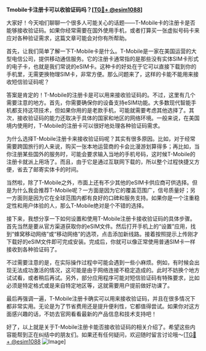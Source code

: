 **Tmobile卡注册卡可以收验证码吗？[[TG💪+ @esim1088](https://t.me/s/esim1088)]**

大家好！今天咱们聊聊一个很多人可能关心的话题——T-Mobile卡的注册卡是否能够接收验证码。如果你经常需要在国外使用手机，或者打算买一张虚拟号码卡来应对各种验证需求，这篇文章可能会对你有所帮助。

首先，让我们简单了解一下T-Mobile卡是什么。T-Mobile是一家在美国运营的大型电信公司，提供移动通信服务。它的注册卡通常指的是那些没有实体SIM卡形式的电子卡，也就是我们常说的eSIM卡。这种卡的好处在于它可以直接下载到你的手机里，无需更换物理SIM卡，非常方便。那么问题来了，这样的卡能不能用来接收短信验证码呢？

答案是肯定的！T-Mobile的注册卡是可以用来接收验证码的。不过，这里有几个需要注意的地方。首先，你需要确保你的设备支持eSIM功能。大多数现代智能手机都支持这项技术，但如果你用的是老款手机，可能就需要考虑其他选择了。其次，接收验证码的能力还取决于具体的国家和地区的网络环境。一般来说，在美国境内使用时，T-Mobile的注册卡可以很好地处理各种验证码需求。

为什么选择T-Mobile注册卡来接收验证码呢？其实有很多原因。比如，对于经常需要跨国旅行的人来说，购买一张本地运营商的卡会比漫游划算得多；再比如，当你注册某些国外的服务时，可能会要求输入当地的手机号码，这时候T-Mobile的注册卡就派上用场了。而且，由于它是通过互联网下载的，所以整个过程快捷又方便，省去了邮寄实体卡的时间。

当然啦，除了T-Mobile之外，市面上还有不少其他的eSIM卡供应商可供选择。但是为什么我会推荐T-Mobile呢？一方面是因为它的覆盖范围广，信号质量好；另一方面则是因为它在全球范围内都有良好的口碑和服务支持。如果你是一个注重稳定性和用户体验的人，那么T-Mobile绝对是个不错的选择。

接下来，我想分享一下如何设置和使用T-Mobile注册卡接收验证码的具体步骤。首先当然是要从官方渠道获取你的eSIM文件。然后打开手机上的“设置”应用，找到“蜂窝移动网络”或“移动网络”的选项，点击添加新线路。接着按照提示上传刚才下载好的eSIM文件即可完成安装。完成后，你就可以像正常使用普通SIM卡一样接收到各种验证码了。

不过需要注意的是，在实际操作过程中可能会遇到一些小麻烦。例如，有时候会出现无法成功激活的情况，这可能是由于网络连接不稳定造成的。此时不妨换个地方试试看，或者稍后再试。另外，部分应用程序可能对短信验证码有特殊要求，比如必须是特定格式或是来自特定地区等，这就需要用户提前做好功课了。

最后再强调一遍，T-Mobile注册卡确实可以用来接收验证码，并且在很多情况下都非常实用。无论是为了节省费用还是提升便利性，它都值得尝试。如果你对这方面感兴趣的话，不妨去官网看看最新的产品信息和技术支持吧！

好了，以上就是关于T-Mobile注册卡能否接收验证码的相关介绍了。希望这些内容能帮到正在纠结中的朋友们。如果还有任何疑问，欢迎随时留言讨论哦～[[TG💪+ @esim1088](https://t.me/s/esim1088) ![Image](https://i.postimg.cc/4NQfJmqS/Snipaste-2025-05-13-00-14-12.png)]